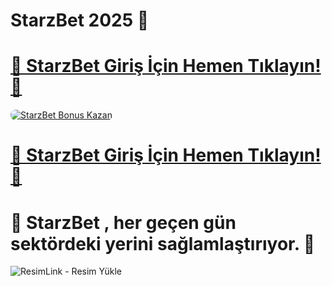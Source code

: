 # StarzBet 2025  👋

# <a href="https://cutt.ly/0rzFmZNm" title="StarzBet Giriş Adresi">🔗 StarzBet Giriş İçin Hemen Tıklayın!🔗</a>

<a href="https://cutt.ly/0rzFmZNm" title="StarzBet Bonus Fırsatları">
    <img src="https://i.ibb.co/5K7Ks6w/zzzz3.gif" alt="StarzBet Bonus Kazan" style="max-width:100%; height:auto; border-radius:8px;">
</a>
<div class="description">

# <a href="https://cutt.ly/0rzFmZNm" title="StarzBet Giriş Adresi">🔗 StarzBet Giriş İçin Hemen Tıklayın!🔗</a>
 
# 💢 StarzBet , her geçen gün sektördeki yerini sağlamlaştırıyor.  💢

<img src="https://i.ibb.co/Rmgtckq/1080x1080-1.png" title="ResimLink - Resim Yükle" alt="ResimLink - Resim Yükle"></a>
